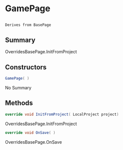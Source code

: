 # GamePage

## 
```c#
Derives from BasePage
```

## Summary

OverridesBasePage.InitFromProject
## Constructors

```c#
GamePage( ) 
```
No Summary
## Methods

```c#
override void InitFromProject( LocalProject project) 
```
OverridesBasePage.InitFromProject
```c#
override void OnSave( ) 
```
OverridesBasePage.OnSave
